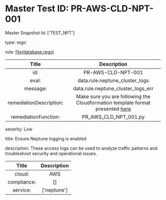 



# Master Test ID: PR-AWS-CLD-NPT-001


Master Snapshot Id: ['TEST_NPT']

type: rego

rule: [file(database.rego)]  
  
  
  
  

|Title|Description|
| :---: | :---: |
|id: |PR-AWS-CLD-NPT-001|
|eval: |data.rule.neptune_cluster_logs|
|message: |data.rule.neptune_cluster_logs_err|
|remediationDescription: |Make sure you are following the Cloudformation template format presented <a href='https://docs.aws.amazon.com/AWSCloudFormation/latest/UserGuide/aws-resource-neptune-dbcluster.html#cfn-neptune-dbcluster-enablecloudwatchlogsexports' target='_blank'>here</a>|
|remediationFunction: |PR_AWS_CLD_NPT_001.py|


severity: Low

title: Ensure Neptune logging is enabled

description: These access logs can be used to analyze traffic patterns and troubleshoot security and operational issues.  
  
  

|Title|Description|
| :---: | :---: |
|cloud: |AWS|
|compliance: |[]|
|service: |['neptune']|



[file(database.rego)]: https://github.com/prancer-io/prancer-compliance-test/tree/master/aws/cloud/database.rego
